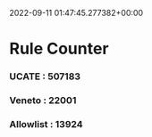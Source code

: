 2022-09-11 01:47:45.277382+00:00
# Rule Counter 
 ### UCATE : 507183

 ### Veneto : 22001

 ### Allowlist : 13924